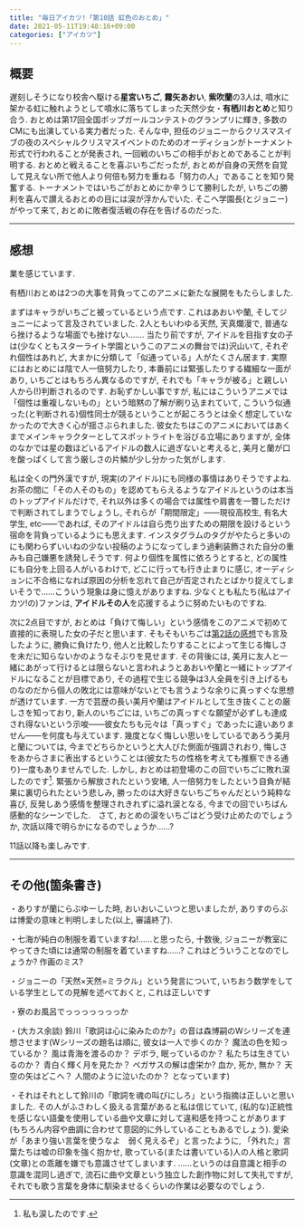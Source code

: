 ```yaml
---
title: "毎日アイカツ!「第10話 虹色のおとめ」"
date: 2021-05-11T19:48:16+09:00
categories: ["アイカツ"]
---
```

## 概要

遅刻しそうになり校舎へ駆ける**星宮いちご**, **霧矢あおい**, **紫吹蘭**の3人は, 噴水に架かる虹に触れようとして噴水に落ちてしまった天然少女・**有栖川おとめ**と知り合う. おとめは第17回全国ポップガールコンテストのグランプリに輝き, 多数のCMにも出演している実力者だった. そんな中, 担任のジョニーからクリスマスイブの夜のスペシャルクリスマスイベントのためのオーディションがトーナメント形式で行われることが発表され, 一回戦のいちごの相手がおとめであることが判明する. おとめと戦えることを喜ぶいちごだったが, おとめが自身の天然を自覚して見えない所で他人より何倍も努力を重ねる「努力の人」であることを知り発奮する. トーナメントではいちごがおとめにか辛うじて勝利したが, いちごの勝利を喜んで讃えるおとめの目には涙が浮かんでいた. そこへ学園長(とジョニー)がやって来て, おとめに敗者復活戦の存在を告げるのだった.

***

## 感想

業を感じています.

有栖川おとめは2つの大事を背負ってこのアニメに新たな展開をもたらしました.

まずはキャラがいちごと被っているという点です. これはあおいや蘭, そしてジョニーによって言及されていました. 2人ともいわゆる天然, 天真爛漫で, 普通なら挫けるような場面でも挫けない……. 当たり前ですが, アイドルを目指す女の子は(少なくともスターライト学園というこのアニメの舞台では)沢山いて, それぞれ個性はあれど, 大まかに分類して「似通っている」人がたくさん居ます. 実際にはおとめには陰で人一倍努力したり, 本番前には緊張したりする繊細な一面があり, いちごとはもちろん異なるのですが, それでも「キャラが被る」と親しい人から(!)判断されるのです. お恥ずかしい事ですが, 私にはこういうアニメでは「個性は重複しないもの」という暗黙の了解が刷り込まれていて, こういう似通った(と判断される)個性同士が競るということが起ころうとは全く想定していなかったので大きく心が揺さぶられました. 彼女たちはこのアニメにおいてはあくまでメインキャラクターとしてスポットライトを浴びる立場にありますが, 全体のなかでは星の数ほどいるアイドルの数人に過ぎないと考えると, 美月と蘭が口を酸っぱくして言う厳しさの片鱗が少し分かった気がします.

私は全くの門外漢ですが, 現実(のアイドル)にも同様の事情はありそうですよね. お茶の間に「その人そのもの」を認めてもらえるようなアイドルというのは本当のトップアイドルだけで, それ以外は多くの場合では属性や肩書を一瞥しただけで判断されてしまうでしょうし, それらが「期間限定」――現役高校生, 有名大学生, etc――であれば, そのアイドルは自ら売り出すための期限を設けるという宿命を背負っているようにも思えます. インスタグラムのタグがやたらと多いのにも関わらずいいねの少ない投稿のようになってしまう過剰装飾された自分の重みも自己嫌悪を誘発しそうです. 何より個性を属性に依ろうとすると, どの属性にも自分を上回る人がいるわけで, どこに行っても行き止まりに感じ, オーディションに不合格になれば原因の分析を忘れて自己が否定されたとばかり捉えてしまいそうで……こういう現象は身に憶えがありますね. 少なくとも私たち(私はアイカツ!の)ファンは, **アイドルその人**を応援するように努めたいものですね.

次に2点目ですが, おとめは「負けて悔しい」という感情をこのアニメで初めて直接的に表現した女の子だと思います. そもそもいちごは[第2話の感想](https://aura-tks.github.io/portfolio/article/everydayaikatsu2/)でも言及したように, 勝負に負けたり, 他人と比較したりすることによって生じる悔しさを未だに知らないかのようなそぶりを見せます. その背後には, 美月に友人と一緒にあがって行けるとは限らないと言われようとあおいや蘭と一緒にトップアイドルになることが目標であり, その過程で生じる競争は3人全員を引き上げるものなのだから個人の敗北には意味がないとでも言うような余りに真っすぐな思想が透けています. 一方で芸歴の長い美月や蘭はアイドルとして生き抜くことの厳しさを知っており, 新人のいちごには, いちごの真っすぐな願望が必ずしも達成され得ないという示唆――彼女たちも元々は「真っすぐ」であったに違いありません――を何度も与えています. 幾度となく悔しい思いをしているであろう美月と蘭については, 今までどちらかというと大人びた側面が強調されおり, 悔しさをあからさまに表出するということは(彼女たちの性格を考えても推察できる通り)一度もありませんでした. しかし, おとめは初登場のこの回でいちごに敗れ涙したのです[^footnote_1]. 緊張から解放されたという安堵, 人一倍努力をしたという自負が結果に裏切られたという悲しみ, 勝ったのは大好きないちごちゃんだという純粋な喜び, 反発しあう感情を整理されきれずに溢れ涙となる, 今までの回でいちばん感動的なシーンでした.　さて, おとめの涙をいちごはどう受け止めたのでしょうか, 次話以降で明らかになるのでしょうか……?

11話以降も楽しみです.

***

## その他(箇条書き)

・ありすが蘭にらぶゆーした時, おいおいこいつと思いましたが, ありすのらぶは博愛の意味と判明しました(以上, 審議終了).

・七海が純白の制服を着ていますね!……と思ったら, 十数後, ジョニーが教室にやってきた頃には通常の制服を着ていますね……? これはどういうことなのでしょうか? 作画のミス?

・ジョニーの「天然×天然=ミラクル」という発言について, いちおう数学をしている学生としての見解を述べておくと, これは正しいです

・寮のお風呂でっっっっっっっか

・(大カス余談) 鈴川「歌詞は心に染みたのか?」の音は森博嗣のWシリーズを連想させます(Wシリーズの題名は順に, 彼女は一人で歩くのか？ 魔法の色を知っているか？ 風は青海を渡るのか？ デボラ, 眠っているのか？ 私たちは生きているのか？ 青白く輝く月を見たか？ ペガサスの解は虚栄か? 血か, 死か, 無か？ 天空の矢はどこへ？ 人間のように泣いたのか？ となっています)

・それはそれとして鈴川の「歌詞を魂の叫びにしろ」という指摘は正しいと思いました. その人がふさわしく扱える言葉があると私は信じていて, (私的な)正統性を感じない語彙を使用している曲や文章に対して違和感を持つことがあります(もちろん内容や曲調に合わせて意図的に外していることもあるでしょう). 愛染が「あまり強い言葉を使うなよ　弱く見えるぞ」と言ったように, 「外れた」言葉たちは嘘の印象を強く抱かせ, 歌っている(または書いている)人の人格と歌詞(文章)との乖離を嫌でも意識させてしまいます.  ……というのは自意識と相手の意識を混同し過ぎで, 流石に曲や文章という独立した創作物に対して失礼ですが, それでも歌う言葉を身体に馴染ませるくらいの作業は必要なのでしょう.

[^footnote_1]: 私も涙したのです.
